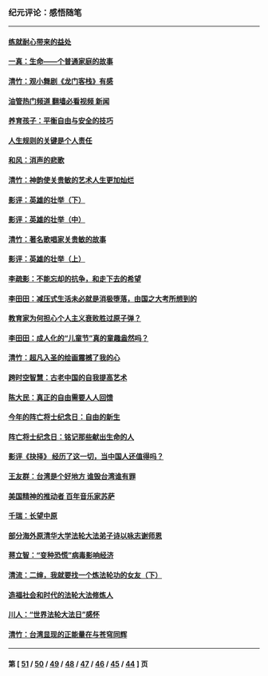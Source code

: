 ### 纪元评论：感悟随笔
---
#### [练就耐心带来的益处](../../pages/nsc1035/n13081876.md?07190330) 
#### [一真：生命——个普通家庭的故事](../../pages/nsc1035/n13075782.md?07190330) 
#### [清竹：观小舞剧《龙门客栈》有感](../../pages/nsc1035/n13069850.md?07190330) 
#### [油管热门频道 翻墙必看视频 新闻](ok?07190330)
#### [养育孩子：平衡自由与安全的技巧](../../pages/nsc1035/n13054510.md?07190330) 
#### [人生规则的关键是个人责任](../../pages/nsc1035/n13053252.md?07190330) 
#### [和风：消声的悲歌](../../pages/nsc1035/n13051994.md?07190330) 
#### [清竹：神韵使关贵敏的艺术人生更加灿烂](../../pages/nsc1035/n13038731.md?07190330) 
#### [影评：英雄的壮举（下）](../../pages/nsc1035/n13027438.md?07190330) 
#### [影评：英雄的壮举（中）](../../pages/nsc1035/n13027244.md?07190330) 
#### [清竹：著名歌唱家关贵敏的故事](../../pages/nsc1035/n13025435.md?07190330) 
#### [影评：英雄的壮举（上）](../../pages/nsc1035/n13024688.md?07190330) 
#### [李疏影：不能忘却的抗争，和走下去的希望](../../pages/nsc1035/n13022097.md?07190330) 
#### [李田田：减压式生活未必就是消极堕落，由国之大考所想到的](../../pages/nsc1035/n13017621.md?07190330) 
#### [教育家为何担心个人主义衰败胜过原子弹？](../../pages/nsc1035/n13002969.md?07190330) 
#### [李田田：成人化的“儿童节”真的童趣盎然吗？](../../pages/nsc1035/n13000386.md?07190330) 
#### [清竹：超凡入圣的绘画震撼了我的心](../../pages/nsc1035/n12993985.md?07190330) 
#### [跨时空智慧：古老中国的自我提高艺术](../../pages/nsc1035/n12988506.md?07190330) 
#### [陈大民：真正的自由需要人人回馈](../../pages/nsc1035/n12990148.md?07190330) 
#### [今年的阵亡将士纪念日：自由的新生](../../pages/nsc1035/n12989540.md?07190330) 
#### [阵亡将士纪念日：铭记那些献出生命的人](../../pages/nsc1035/n12985418.md?07190330) 
#### [影评《抉择》 经历了这一切，当中国人还值得吗？](../../pages/nsc1035/n12983029.md?07190330) 
#### [王友群：台湾是个好地方 谁毁台湾谁有罪](../../pages/nsc1035/n12977761.md?07190330) 
#### [美国精神的推动者 百年音乐家苏萨](../../pages/nsc1035/n12974542.md?07190330) 
#### [千瑞：长望中原](../../pages/nsc1035/n12976554.md?07190330) 
#### [部分海外原清华大学法轮大法弟子诗以咏志谢师恩](../../pages/nsc1035/n12957723.md?07190330) 
#### [蒋立智：“变种恐慌”病毒影响经济](../../pages/nsc1035/n12955438.md?07190330) 
#### [清流：二婶，我就要找一个炼法轮功的女友（下）](../../pages/nsc1035/n12953189.md?07190330) 
#### [造福社会和时代的法轮大法修炼人](../../pages/nsc1035/n12944018.md?07190330) 
#### [川人：“世界法轮大法日”感怀](../../pages/nsc1035/n12932771.md?07190330) 
#### [清竹：台湾显现的正能量在与苍穹同辉](../../pages/nsc1035/n12928084.md?07190330) 

---
#### 第 [ [51](./51.md?07190330) / [50](./50.md?07190330) / [49](./49.md?07190330) / [48](./48.md?07190330) / [47](./47.md?07190330) / [46](./46.md?07190330) / [45](./45.md?07190330) / [44](./44.md?07190330) ] 页
